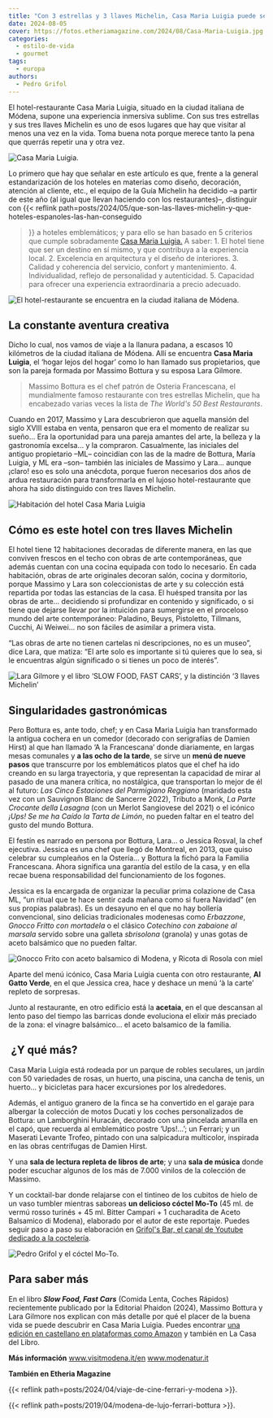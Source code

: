 ```yaml
---
title: "Con 3 estrellas y 3 llaves Michelin, Casa Maria Luigia puede ser la experiencia más selecta de tu vida"
date: 2024-08-05
cover: https://fotos.etheriamagazine.com/2024/08/Casa-Maria-Luigia.jpg
categories: 
  - estilo-de-vida
  - gourmet
tags: 
  - europa
authors: 
  - Pedro Grifol
---
```


El hotel-restaurante Casa Maria Luigia, situado en la ciudad italiana de Módena, supone 
una experiencia inmersiva sublime. Con sus tres estrellas y sus tres llaves Michelin es 
uno de esos lugares que hay que visitar al menos una vez en la vida. Toma buena nota 
porque merece tanto la pena que querrás repetir una y otra vez. 

![Casa Maria Luigia.](https://fotos.etheriamagazine.com/2024/08/Casa-Maria-Luigia.jpg "Casa Maria Luigia. © Pedro Grifol")

Lo primero que hay que señalar en este artículo es que, frente a la general 
estandarización de los hoteles en materias como diseño, decoración, atención al cliente, 
etc., el equipo de la Guía Michelin ha decidido –a partir de este año (al igual que 
llevan haciendo con los restaurantes)–, distinguir con {{< reflink 
path=posts/2024/05/que-son-las-llaves-michelin-y-que-hoteles-espanoles-las-han-conseguido 
>}} a hoteles emblemáticos; y para ello se han basado en 5 criterios que cumple 
sobradamente [Casa Maria Luigia.](https://casamarialuigia.com/) A saber: 1. El hotel 
tiene que ser un destino en sí mismo, y que contribuya a la experiencia local. 2\. 
Excelencia en arquitectura y el diseño de interiores. 3\. Calidad y coherencia del 
servicio, confort y mantenimiento. 4\. Individualidad, reflejo de personalidad y 
autenticidad. 5\. Capacidad para ofrecer una experiencia extraordinaria a precio 
adecuado. 

![El hotel-restaurante se encuentra en la ciudad italiana de Módena.](https://fotos.etheriamagazine.com/2024/08/casa-maria-luigia-1.jpg "El hotel-restaurante se encuentra en la ciudad italiana de Módena. © Casa Maria Luigia")

## La constante aventura creativa

Dicho lo cual, nos vamos de viaje a la llanura padana, a escasos 10 kilómetros de la 
ciudad italiana de Módena. Allí se encuentra **Casa Maria Luigia**, el ‘hogar lejos del 
hogar’ como lo han llamado sus propietarios, que son la pareja formada por Massimo 
Bottura y su esposa Lara Gilmore. 

> Massimo Bottura es el chef patrón de Osteria Francescana, el mundialmente famoso 
> restaurante con tres estrellas Michelin, que ha encabezado varias veces la lista de _The 
> World's 50 Best Restaurants_. 

Cuando en 2017, Massimo y Lara descubrieron que aquella mansión del siglo XVIII estaba 
en venta, pensaron que era el momento de realizar su sueño… Era la oportunidad para una 
pareja amantes del arte, la belleza y la gastronomía excelsa… y la compraron. 
Casualmente, las iniciales del antiguo propietario –ML– coincidían con las de la madre 
de Bottura, María Luigia, y ML era –son– también las iniciales de Massimo y Lara… aunque 
¡claro! eso es solo una anécdota, porque fueron necesarios dos años de ardua 
restauración para transformarla en el lujoso hotel-restaurante que ahora ha sido 
distinguido con tres llaves Michelin. 

![Habitación del hotel Casa Maria Luigia](https://fotos.etheriamagazine.com/2024/08/casa-maria-luigia-habitacion.jpg "Habitación del hotel. © Casa Maria Luigia")

## Cómo es este hotel con tres llaves Michelin

El hotel tiene 12 habitaciones decoradas de diferente manera, en las que conviven 
frescos en el techo con obras de arte contemporáneas, que además cuentan con una cocina 
equipada con todo lo necesario. En cada habitación, obras de arte originales decoran 
salón, cocina y dormitorio, porque Massimo y Lara son coleccionistas de arte y su 
colección está repartida por todas las estancias de la casa. El huésped transita por las 
obras de arte… decidiendo si profundizar en contenido y significado, o si tiene que 
dejarse llevar por la intuición para sumergirse en el proceloso mundo del arte 
contemporáneo: Paladino, Beuys, Pistoletto, Tillmans, Cucchi, Ai Weiwei… no son fáciles 
de asimilar a primera vista. 

“Las obras de arte no tienen cartelas ni descripciones, no es un museo”, dice Lara, que 
matiza: “El arte solo es importante si tú quieres que lo sea, si le encuentras algún 
significado o si tienes un poco de interés”. 

![Lara Gilmore y el libro ‘SLOW FOOD, FAST CARS’, y la distinción ‘3 llaves Michelin’](https://fotos.etheriamagazine.com/2024/08/lara-gilmore-libro.jpg "Lara Gilmore y el libro ‘SLOW FOOD, FAST CARS’, y la distinción ‘3 llaves Michelin’ ")

## Singularidades gastronómicas

Pero Bottura es, ante todo, chef; y en Casa Maria Luigia han transformado la antigua 
cochera en un comedor (decorado con serigrafías de Damien Hirst) al que han llamado ‘A 
la Francescana’ donde diariamente, en largas mesas comunales y **a las ocho de la 
tarde**, se sirve un **menú de nueve pasos** que transcurre por los emblemáticos platos 
que el chef ha ido creando en su larga trayectoria, y que representan la capacidad de 
mirar al pasado de una manera crítica, no nostálgica, que transportan lo mejor de él al 
futuro: _Las Cinco Estaciones del Parmigiano Reggiano_ (maridado esta vez con un 
Sauvignon Blanc de Sancerre 2022), Tributo a Monk, _La Parte Crocante della Lasagna_ 
(con un Merlot Sangiovese del 2021) o el icónico _¡Ups! Se me ha Caído la Tarta de 
Limón_, no pueden faltar en el teatro del gusto del mundo Bottura. 

El festín es narrado en persona por Bottura, Lara… o Jessica Rosval, la chef ejecutiva. 
Jessica es una chef que llegó de Montreal, en 2013, que quiso celebrar su cumpleaños en 
la Ostería… y Bottura la fichó para la Familia Francescana. Ahora significa una garantía 
del estilo de la casa, y en ella recae buena responsabilidad del funcionamiento de los 
fogones. 

Jessica es la encargada de organizar la peculiar prima colazione de Casa ML, “un ritual 
que te hace sentir cada mañana como si fuera Navidad” (en sus propias palabras). Es un 
desayuno en el que no hay bollería convencional, sino delicias tradicionales modenesas 
como _Erbazzone_, _Gnocco Fritto con mortadela_ o el clásico _Cotechino con zabaione al 
marsala_ servido sobre una galleta _sbrisolona_ (granola) y unas gotas de aceto 
balsámico que no pueden faltar. 

![Gnocco Frito con aceto balsamico di Modena, y Ricota di Rosola con miel](https://fotos.etheriamagazine.com/2024/08/platos-bottura-italia.jpg "Gnocco Frito con aceto balsamico di Modena, y Ricota di Rosola con miel.")

Aparte del menú icónico, Casa Maria Luigia cuenta con otro restaurante, **Al Gatto 
Verde**, en el que Jessica crea, hace y deshace un menú ‘à la carte’ repleto de 
sorpresas. 

Junto al restaurante, en otro edificio está la **acetaia**, en el que descansan al lento 
paso del tiempo las barricas donde evoluciona el elixir más preciado de la zona: el 
vinagre balsámico… el aceto balsamico de la familia. 

##  ¿Y qué más?

Casa Maria Luigia está rodeada por un parque de robles seculares, un jardín con 50 
variedades de rosas, un huerto, una piscina, una cancha de tenis, un huerto… y 
bicicletas para hacer excursiones por los alrededores. 

Además, el antiguo granero de la finca se ha convertido en el garaje para albergar la 
colección de motos Ducati y los coches personalizados de Bottura: un Lamborghini 
Huracán, decorado con una pincelada amarilla en el capó, que recuerda al emblemático 
postre ‘Ups!…’; un Ferrari; y un Maserati Levante Trofeo, pintado con una salpicadura 
multicolor, inspirada en las obras centrífugas de Damien Hirst. 

Y una **sala de lectura repleta de libros de arte**; y una **sala de música** donde 
poder escuchar algunos de los más de 7.000 vinilos de la colección de Massimo. 

Y un cocktail-bar donde relajarse con el tintineo de los cubitos de hielo de un vaso 
tumbler mientras saboreas **un delicioso cóctel Mo-To** (45 ml. de vermú rosso turinés + 
45 ml. Bitter Campari + 1 cucharadita de Aceto Balsamico di Modena), elaborado por el 
autor de este reportaje. Puedes seguir paso a paso su elaboración en [Grifol's Bar, el 
canal de Youtube dedicado a la 
coctelería](https://youtu.be/karj3c8G4_o?si=Djfq0h5AFefmoc29). 

![Pedro Grifol y el cóctel Mo-To.](https://fotos.etheriamagazine.com/2024/08/PORTADA-COCTEL-MOTO.jpg "Pedro Grifol y el cóctel Mo-To.")

## Para saber más

En el libro **_Slow Food, Fast Cars_** (Comida Lenta, Coches Rápidos) recientemente 
publicado por la Editorial Phaidon (2024), Massimo Bottura y Lara Gilmore nos explican 
con más detalle por qué el placer de la buena vida se puede descubrir en Casa Maria 
Luigia. Puedes encontrar [una edición en castellano en plataformas como 
Amazon](https://amzn.to/3A5ys71) y también en La Casa del Libro. 

**Más información** www.visitmodena.it/en www.modenatur.it 

**También en Etheria Magazine** 

{{< reflink path=posts/2024/04/viaje-de-cine-ferrari-y-modena >}}. 

{{< reflink path=posts/2019/04/modena-de-lujo-ferrari-bottura >}}.
